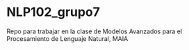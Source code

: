# NLP102_grupo7
Repo para trabajar en la clase de Modelos Avanzados para el Procesamiento de Lenguaje Natural, MAIA
